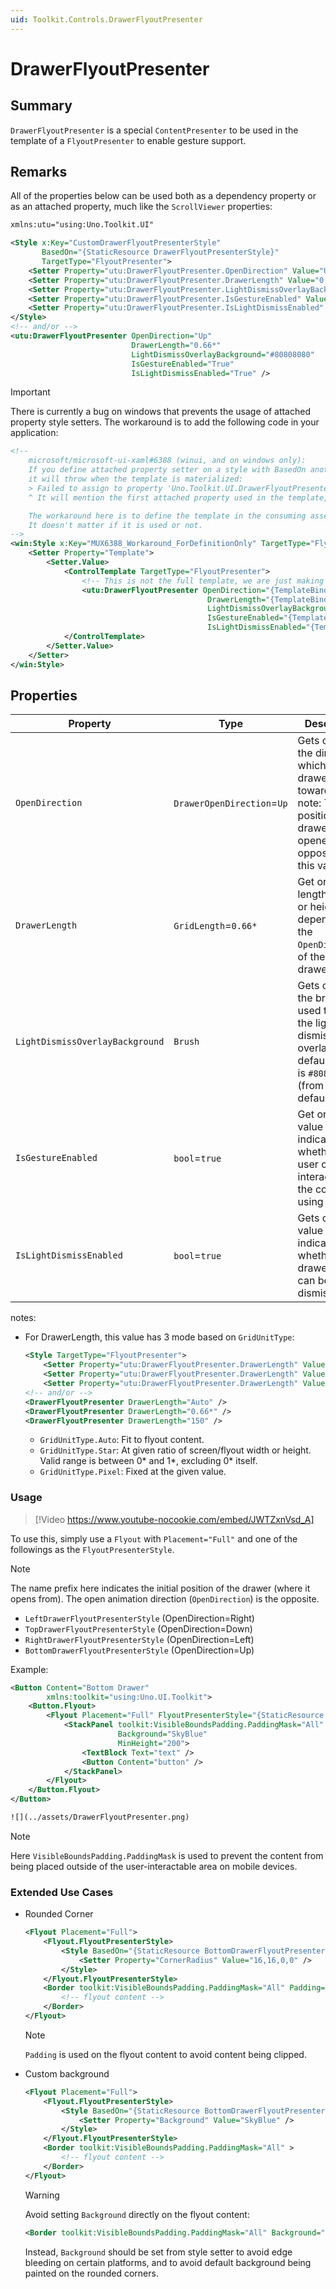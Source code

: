 ```yaml
---
uid: Toolkit.Controls.DrawerFlyoutPresenter
---
```

# DrawerFlyoutPresenter

## Summary

`DrawerFlyoutPresenter` is a special `ContentPresenter` to be used in the template of a `FlyoutPresenter` to enable gesture support.

## Remarks

All of the properties below can be used both as a dependency property or as an attached property, much like the `ScrollViewer` properties:

```xml
xmlns:utu="using:Uno.Toolkit.UI"

<Style x:Key="CustomDrawerFlyoutPresenterStyle"
       BasedOn="{StaticResource DrawerFlyoutPresenterStyle}"
       TargetType="FlyoutPresenter">
    <Setter Property="utu:DrawerFlyoutPresenter.OpenDirection" Value="Up" />
    <Setter Property="utu:DrawerFlyoutPresenter.DrawerLength" Value="0.66*" />
    <Setter Property="utu:DrawerFlyoutPresenter.LightDismissOverlayBackground" Value="#80808080" />
    <Setter Property="utu:DrawerFlyoutPresenter.IsGestureEnabled" Value="True" />
    <Setter Property="utu:DrawerFlyoutPresenter.IsLightDismissEnabled" Value="True" />
</Style>
<!-- and/or -->
<utu:DrawerFlyoutPresenter OpenDirection="Up"
                           DrawerLength="0.66*"
                           LightDismissOverlayBackground="#80808080"
                           IsGestureEnabled="True"
                           IsLightDismissEnabled="True" />
```

> [!IMPORTANT]
> There is currently a bug on windows that prevents the usage of attached property style setters. The workaround is to add the following code in your application:

```xml
<!--
    microsoft/microsoft-ui-xaml#6388 (winui, and on windows only):
    If you define attached property setter on a style with BasedOn another style with Template defined from a separate class library
    it will throw when the template is materialized:
    > Failed to assign to property 'Uno.Toolkit.UI.DrawerFlyoutPresenter.OpenDirection'.
    ^ It will mention the first attached property used in the template, regardless of which attached property setter that triggered it.

    The workaround here is to define the template in the consuming assembly again.
    It doesn't matter if it is used or not.
-->
<win:Style x:Key="MUX6388_Workaround_ForDefinitionOnly" TargetType="FlyoutPresenter">
    <Setter Property="Template">
        <Setter.Value>
            <ControlTemplate TargetType="FlyoutPresenter">
                <!-- This is not the full template, we are just making explicit reference to these definitions below -->
                <utu:DrawerFlyoutPresenter OpenDirection="{TemplateBinding utu:DrawerFlyoutPresenter.OpenDirection}"
                                            DrawerLength="{TemplateBinding utu:DrawerFlyoutPresenter.DrawerLength}"
                                            LightDismissOverlayBackground="{TemplateBinding utu:DrawerFlyoutPresenter.LightDismissOverlayBackground}"
                                            IsGestureEnabled="{TemplateBinding utu:DrawerFlyoutPresenter.IsGestureEnabled}"
                                            IsLightDismissEnabled="{TemplateBinding utu:DrawerFlyoutPresenter.IsLightDismissEnabled}" />
            </ControlTemplate>
        </Setter.Value>
    </Setter>
</win:Style>
```

## Properties

| Property                        | Type                       | Description                                                                                                                              |
|---------------------------------|----------------------------|------------------------------------------------------------------------------------------------------------------------------------------|
| `OpenDirection`                 | `DrawerOpenDirection`=`Up` | Gets or sets the direction in which the drawer opens toward.<br/>note: The position of drawer when opened is the opposite of this value. |
| `DrawerLength`                  | `GridLength`=`0.66*`       | Get or sets the length (width or height depending on the `OpenDirection`) of the drawer.\*                                               |
| `LightDismissOverlayBackground` | `Brush`                    | Gets or sets the brush used to paint the light dismiss overlay. The default value is `#80808080` (from the default style).               |
| `IsGestureEnabled`              | `bool`=`true`              | Get or sets a value that indicates whether the user can interact with the control using gesture.                                         |
| `IsLightDismissEnabled`         | `bool`=`true`              | Gets or sets a value that indicates whether the drawer flyout can be light-dismissed.                                                    |

notes:

- For DrawerLength, this value has 3 mode based on `GridUnitType`:

    ```xml
    <Style TargetType="FlyoutPresenter">
        <Setter Property="utu:DrawerFlyoutPresenter.DrawerLength" Value="Auto" />
        <Setter Property="utu:DrawerFlyoutPresenter.DrawerLength" Value="0.66*" />
        <Setter Property="utu:DrawerFlyoutPresenter.DrawerLength" Value="150" />
    <!-- and/or -->
    <DrawerFlyoutPresenter DrawerLength="Auto" />
    <DrawerFlyoutPresenter DrawerLength="0.66*" />
    <DrawerFlyoutPresenter DrawerLength="150" />
    ```

  - `GridUnitType.Auto`: Fit to flyout content.
  - `GridUnitType.Star`: At given ratio of screen/flyout width or height. Valid range is between 0\* and 1\*, excluding 0\* itself.
  - `GridUnitType.Pixel`: Fixed at the given value.

### Usage

> [!Video https://www.youtube-nocookie.com/embed/JWTZxnVsd_A]

To use this, simply use a `Flyout` with `Placement="Full"` and one of the followings as the `FlyoutPresenterStyle`.

> [!NOTE]
> The name prefix here indicates the initial position of the drawer (where it opens from). The open animation direction (`OpenDirection`) is the opposite.
>
> - `LeftDrawerFlyoutPresenterStyle` (OpenDirection=Right)
> - `TopDrawerFlyoutPresenterStyle` (OpenDirection=Down)
> - `RightDrawerFlyoutPresenterStyle` (OpenDirection=Left)
> - `BottomDrawerFlyoutPresenterStyle` (OpenDirection=Up)

Example:

```xml
<Button Content="Bottom Drawer"
        xmlns:toolkit="using:Uno.UI.Toolkit">
    <Button.Flyout>
        <Flyout Placement="Full" FlyoutPresenterStyle="{StaticResource BottomDrawerFlyoutPresenterStyle}">
            <StackPanel toolkit:VisibleBoundsPadding.PaddingMask="All"
                        Background="SkyBlue"
                        MinHeight="200">
                <TextBlock Text="text" />
                <Button Content="button" />
            </StackPanel>
        </Flyout>
    </Button.Flyout>
</Button>

![](../assets/DrawerFlyoutPresenter.png)

```

> [!NOTE]
> Here `VisibleBoundsPadding.PaddingMask` is used to prevent the content from being placed outside of the user-interactable area on mobile devices.

### Extended Use Cases

- Rounded Corner

    ```xml
    <Flyout Placement="Full">
        <Flyout.FlyoutPresenterStyle>
            <Style BasedOn="{StaticResource BottomDrawerFlyoutPresenterStyle}" TargetType="FlyoutPresenter">
                <Setter Property="CornerRadius" Value="16,16,0,0" />
            </Style>
        </Flyout.FlyoutPresenterStyle>
        <Border toolkit:VisibleBoundsPadding.PaddingMask="All" Padding="16,16,0,0">
            <!-- flyout content -->
        </Border>
    </Flyout>
    ```

    > [!NOTE]
    > `Padding` is used on the flyout content to avoid content being clipped.
- Custom background

    ```xml
    <Flyout Placement="Full">
        <Flyout.FlyoutPresenterStyle>
            <Style BasedOn="{StaticResource BottomDrawerFlyoutPresenterStyle}" TargetType="FlyoutPresenter">
                <Setter Property="Background" Value="SkyBlue" />
            </Style>
        </Flyout.FlyoutPresenterStyle>
        <Border toolkit:VisibleBoundsPadding.PaddingMask="All" >
            <!-- flyout content -->
        </Border>
    </Flyout>
    ```

    > [!WARNING]
    > Avoid setting `Background` directly on the flyout content:
    >
    > ```xml
    > <Border toolkit:VisibleBoundsPadding.PaddingMask="All" Background="SkyBlue">
    > ```
    >
    > Instead, `Background` should be set from style setter to avoid edge bleeding on certain platforms, and to avoid default background being painted on the rounded corners.
